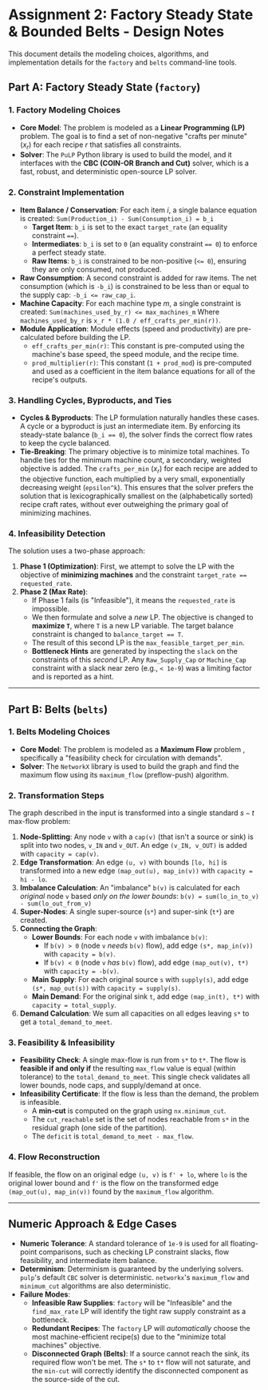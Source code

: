 # Assignment 2: Factory Steady State & Bounded Belts - Design Notes

This document details the modeling choices, algorithms, and implementation details for the `factory` and `belts` command-line tools.

## Part A: Factory Steady State (`factory`)

### 1. Factory Modeling Choices

* **Core Model**: The problem is modeled as a **Linear Programming (LP)** problem. The goal is to find a set of non-negative "crafts per minute" ($x_r$) for each recipe $r$ that satisfies all constraints.
* **Solver**: The `PuLP` Python library is used to build the model, and it interfaces with the **CBC (COIN-OR Branch and Cut)** solver, which is a fast, robust, and deterministic open-source LP solver.

### 2. Constraint Implementation

* **Item Balance / Conservation**: For each item $i$, a single balance equation is created:
    `Sum(Production_i) - Sum(Consumption_i) = b_i`
    * **Target Item**: `b_i` is set to the exact `target_rate` (an equality constraint `==`).
    * **Intermediates**: `b_i` is set to `0` (an equality constraint `== 0`) to enforce a perfect steady state.
    * **Raw Items**: `b_i` is constrained to be non-positive (`<= 0`), ensuring they are only consumed, not produced.
* **Raw Consumption**: A second constraint is added for raw items. The net consumption (which is `-b_i`) is constrained to be less than or equal to the supply cap: `-b_i <= raw_cap_i`.
* **Machine Capacity**: For each machine type $m$, a single constraint is created:
    `Sum(machines_used_by_r) <= max_machines_m`
    Where `machines_used_by_r` is `x_r * (1.0 / eff_crafts_per_min(r))`.
* **Module Application**: Module effects (speed and productivity) are pre-calculated before building the LP.
    * `eff_crafts_per_min(r)`: This constant is pre-computed using the machine's base speed, the speed module, and the recipe time.
    * `prod_multiplier(r)`: This constant (`1 + prod_mod`) is pre-computed and used as a coefficient in the item balance equations for all of the recipe's outputs.

### 3. Handling Cycles, Byproducts, and Ties

* **Cycles & Byproducts**: The LP formulation naturally handles these cases. A cycle or a byproduct is just an intermediate item. By enforcing its steady-state balance (`b_i == 0`), the solver finds the correct flow rates to keep the cycle balanced.
* **Tie-Breaking**: The primary objective is to minimize total machines. To handle ties for the minimum machine count, a secondary, weighted objective is added. The `crafts_per_min` ($x_r$) for each recipe are added to the objective function, each multiplied by a very small, exponentially decreasing weight (`epsilon^k`). This ensures that the solver prefers the solution that is lexicographically smallest on the (alphabetically sorted) recipe craft rates, without ever outweighing the primary goal of minimizing machines.

### 4. Infeasibility Detection

The solution uses a two-phase approach:

1.  **Phase 1 (Optimization)**: First, we attempt to solve the LP with the objective of **minimizing machines** and the constraint `target_rate == requested_rate`.
2.  **Phase 2 (Max Rate)**:
    * If Phase 1 fails (is "Infeasible"), it means the `requested_rate` is impossible.
    * We then formulate and solve a *new* LP. The objective is changed to **maximize `T`**, where `T` is a new LP variable. The target balance constraint is changed to `balance_target == T`.
    * The result of this second LP is the `max_feasible_target_per_min`.
    * **Bottleneck Hints** are generated by inspecting the `slack` on the constraints of this *second* LP. Any `Raw_Supply_Cap` or `Machine_Cap` constraint with a slack near zero (e.g., `< 1e-9`) was a limiting factor and is reported as a hint.

---

## Part B: Belts (`belts`)

### 1. Belts Modeling Choices

* **Core Model**: The problem is modeled as a **Maximum Flow** problem , specifically a "feasibility check for circulation with demands".
* **Solver**: The `NetworkX` library is used to build the graph and find the maximum flow using its `maximum_flow` (preflow-push) algorithm.

### 2. Transformation Steps

The graph described in the input is transformed into a single standard $s-t$ max-flow problem:

1.  **Node-Splitting**: Any node `v` with a `cap(v)` (that isn't a source or sink) is split into two nodes, `v_IN` and `v_OUT`. An edge `(v_IN, v_OUT)` is added with `capacity = cap(v)`.
2.  **Edge Transformation**: An edge `(u, v)` with bounds `[lo, hi]` is transformed into a new edge `(map_out(u), map_in(v))` with `capacity = hi - lo`.
3.  **Imbalance Calculation**: An "imbalance" `b(v)` is calculated for each *original* node `v` based *only on the lower bounds*:
    `b(v) = sum(lo_in_to_v) - sum(lo_out_from_v)`
4.  **Super-Nodes**: A single super-source (`s*`) and super-sink (`t*`) are created.
5.  **Connecting the Graph**:
    * **Lower Bounds**: For each node `v` with imbalance `b(v)`:
        * If `b(v) > 0` (node `v` *needs* `b(v)` flow), add edge `(s*, map_in(v))` with `capacity = b(v)`.
        * If `b(v) < 0` (node `v` *has* `b(v)` flow), add edge `(map_out(v), t*)` with `capacity = -b(v)`.
    * **Main Supply**: For each original source `s` with `supply(s)`, add edge `(s*, map_out(s))` with `capacity = supply(s)`.
    * **Main Demand**: For the original sink `t`, add edge `(map_in(t), t*)` with `capacity = total_supply`.
6.  **Demand Calculation**: We sum all capacities on all edges leaving `s*` to get a `total_demand_to_meet`.

### 3. Feasibility & Infeasibility

* **Feasibility Check**: A single max-flow is run from `s*` to `t*`. The flow is **feasible if and only if** the resulting `max_flow` value is equal (within tolerance) to the `total_demand_to_meet`. This single check validates all lower bounds, node caps, and supply/demand at once.
* **Infeasibility Certificate**: If the flow is less than the demand, the problem is infeasible.
    * A **min-cut** is computed on the graph using `nx.minimum_cut`.
    * The `cut_reachable` set is the set of nodes reachable from `s*` in the residual graph (one side of the partition).
    * The `deficit` is `total_demand_to_meet - max_flow`.

### 4. Flow Reconstruction

If feasible, the flow on an original edge `(u, v)` is `f' + lo`, where `lo` is the original lower bound and `f'` is the flow on the transformed edge `(map_out(u), map_in(v))` found by the `maximum_flow` algorithm.

---

## Numeric Approach & Edge Cases

* **Numeric Tolerance**: A standard tolerance of `1e-9` is used for all floating-point comparisons, such as checking LP constraint slacks, flow feasibility, and intermediate item balance.
* **Determinism**: Determinism is guaranteed by the underlying solvers. `pulp`'s default `CBC` solver is deterministic. `networkx`'s `maximum_flow` and `minimum_cut` algorithms are also deterministic.
* **Failure Modes**:
    * **Infeasible Raw Supplies**: `factory` will be "Infeasible" and the `find_max_rate` LP will identify the tight raw supply constraint as a bottleneck.
    * **Redundant Recipes**: The `factory` LP will *automatically* choose the most machine-efficient recipe(s) due to the "minimize total machines" objective.
    * **Disconnected Graph (Belts)**: If a source cannot reach the sink, its required flow won't be met. The `s*` to `t*` flow will not saturate, and the `min-cut` will correctly identify the disconnected component as the source-side of the cut.
